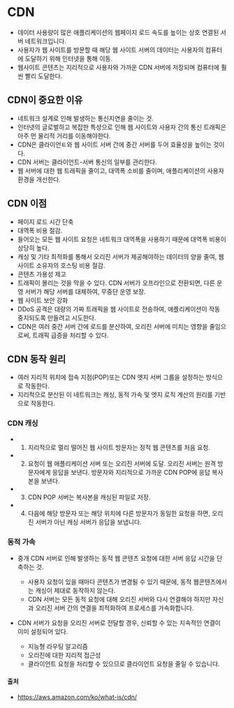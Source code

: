 # CDN

- 데이터 사용량이 많은 애플리케이션의 웹페이지 로드 속도를 높이는 상호 연결된 서버 네트워크입니다.
- 사용자가 웹 사이트를 방문할 때 해당 웹 사이트 서버의 데이터는 사용자의 컴퓨터에 도달하기 위해 인터넷을 통해 이동.
- 웹사이트 콘텐츠는 지리적으로 사용자와 가까운 CDN 서버에 저장되며 컴퓨터에 훨씬 빨리 도달한다.

## CDN이 중요한 이유

- 네트워크 설계로 인해 발생하는 통신지연을 줄이는 것.
- 인터넷의 글로벌하고 복잡한 특성으로 인해 웹 사이트와 사용자 간의 통신 트래픽은 아주 먼 물리적 거리를 이동해야한다.
- CDN은 클라이언ㅌ와 웹 사이트 서버 간에 중간 서버를 두어 효율성을 높이는 것이다.
- CDN 서버는 클라이언트-서버 통신의 일부를 관리한다.
- 웹 서버에 대한 웹 트래픽을 줄이고, 대역폭 소비를 줄이며, 애플리케이션의 사용자 환경을 개선한다.

## CDN 이점

- 페이지 로드 시간 단축
- 대역폭 비용 절감.
- 들어오는 모든 웹 사이트 요청은 네트워크 대역폭을 사용하기 때문에 대역폭 비용이 상당히 높다.
- 캐싱 및 기타 최적화를 통해서 오리진 서버가 제공해야하는 데이터의 양을 줄여, 웹 사이트 소유자의 호스팅 비용 절감.
- 콘텐츠 가용성 제고
- 트래픽이 몰리는 것을 막을 수 있다. CDN 서버가 오프라인으로 전환되면, 다른 운영 서버가 해당 서버를 대체하여, 무중단 운영 보장.
- 웹 사이트 보안 강화
- DDoS 공격은 대량의 가짜 트래픽을 웹 사이트로 전송하여, 애플리케이션이 작동 중지되도록 만들려고 시도한다.
- CDN은 여러 중간 서버 간에 로드를 분산하여, 오리진 서버에 미치는 영향을 줄임으로써, 트래픽 급증을 처리할 수 있다.

## CDN 동작 원리

- 여러 지리적 위치에 접속 지점(POP)또는 CDN 엣지 서버 그룹을 설정하는 방식으로 작동한다.
- 지리적으로 분산된 이 네트워크는 캐싱, 동적 가속 및 엣지 로직 계산의 원리를 기반으로 작동한다.

### CDN 캐싱

- 1.  지리적으로 멀리 떨어진 웹 사이트 방문자는 정적 웹 콘텐츠를 처음 요청.
- 2.  요청이 웹 애플리케이션 서버 또는 오리진 서버에 도달. 오리진 서버는 원격 방문자에게 응답을 보낸다. 방문자와 지리적으로 가까운 CDN POP에 응답 복사본을 보낸다.
- 3. CDN POP 서버는 복사본을 캐싱된 파일로 저장.
- 4. 다음에 해당 방문자 또는 해당 위치에 다른 방문자가 동일한 요청을 하면, 오리진 서버가 아닌 캐싱 서버가 응답을 보냅니다.

### 동적 가속

- 중개 CDN 서버로 인해 발생하는 동적 웹 콘텐츠 요청에 대한 서버 응답 시간을 단축하는 것.

  - 사용자 요청이 있을 때마다 콘텐츠가 변경될 수 있기 때문에, 동적 웹콘텐츠에서는 캐싱이 제대로 동작하지 않는다.
  - CDN 서버는 모든 동적 요청에 대해 오리진 서버와 다시 연결해야 하지만 자신과 오리진 서버 간의 연결을 최적화하여 프로세스를 가속화합니다.

- CDN 서버가 요청을 오리진 서버로 전달할 경우, 신뢰할 수 있는 지속적인 연결이 이미 설정되어 있다.
  - 지능형 라우팅 알고리즘
  - 오리진에 대한 지리적 접근성
  - 클라이언트 요청을 처리할 수 있으므로 클라이언트 요청을 줄일 수 있습니다.

#### 출처

- https://aws.amazon.com/ko/what-is/cdn/

